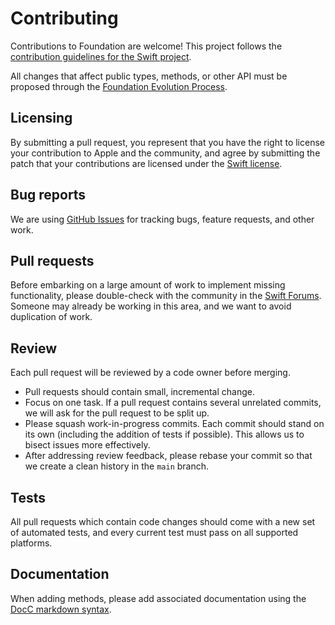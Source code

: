 # Contributing

Contributions to Foundation are welcome! This project follows the [contribution guidelines for the Swift project](https://swift.org/contributing/#contributing-code).

All changes that affect public types, methods, or other API must be proposed through the [Foundation Evolution Process](Evolution.md).

## Licensing

By submitting a pull request, you represent that you have the right to license your contribution to Apple and the community, and agree by submitting the patch that your contributions are licensed under the [Swift license](https://swift.org/LICENSE.txt).

## Bug reports

We are using [GitHub Issues](https://github.com/apple/swift-foundation/issues) for tracking bugs, feature requests, and other work.

## Pull requests

Before embarking on a large amount of work to implement missing functionality, please double-check with the community in the [Swift Forums](https://forums.swift.org/). Someone may already be working in this area, and we want to avoid duplication of work.

## Review

Each pull request will be reviewed by a code owner before merging.

* Pull requests should contain small, incremental change.
* Focus on one task. If a pull request contains several unrelated commits, we will ask for the pull request to be split up.
* Please squash work-in-progress commits. Each commit should stand on its own (including the addition of tests if possible). This allows us to bisect issues more effectively.
* After addressing review feedback, please rebase your commit so that we create a clean history in the `main` branch.

## Tests

All pull requests which contain code changes should come with a new set of automated tests, and every current test must pass on all supported platforms.

## Documentation

When adding methods, please add associated documentation using the [DocC markdown syntax](https://www.swift.org/documentation/docc/).

